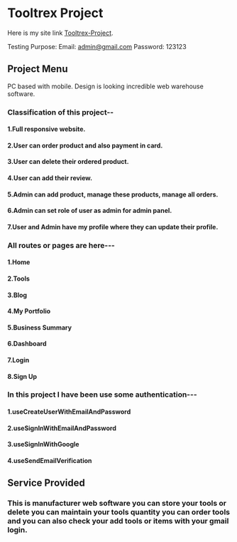 # Tooltrex Project

Here is my site link [Tooltrex-Project](https://tooltrex-project.firebaseapp.com/).

Testing Purpose:
Email: admin@gmail.com
Password: 123123

## Project Menu

PC based with mobile. Design is looking incredible web warehouse software.

### Classification of this project--

#### 1.Full responsive website.

#### 2.User can order product and also payment in card.

#### 3.User can delete their ordered product.

#### 4.User can add their review.

#### 5.Admin can add product, manage these products, manage all orders.

#### 6.Admin can set role of user as admin for admin panel.

#### 7.User and Admin have my profile where they can update their profile.

### All routes or pages are here---

#### 1.Home

#### 2.Tools

#### 3.Blog

#### 4.My Portfolio

#### 5.Business Summary

#### 6.Dashboard

#### 7.Login

#### 8.Sign Up

### In this project I have been use some authentication---

#### 1.useCreateUserWithEmailAndPassword

#### 2.useSignInWithEmailAndPassword

#### 3.useSignInWithGoogle

#### 4.useSendEmailVerification

## Service Provided

### This is manufacturer web software you can store your tools or delete you can maintain your tools quantity you can order tools and you can also check your add tools or items with your gmail login.
